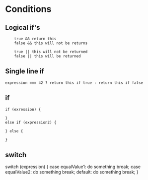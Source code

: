 

# Conditions

## Logical if's

```
	true && return this
	false && this will not be returns
```

```
	true || this will not be returned
	false || this will be returned
```

## Single line if

```
expression === 42 ? return this if true : return this if false
```

## if

```
if (exression) {
	
}
else if (expression2) {
	
} else {
	
}
```

## switch

switch (expression) {
	case equalValue1:
		do something
		break;
	case equalValue2:
		do something
		break;
	default:
		do something
		break;
}


